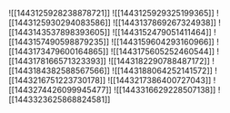 ![[1443125928238878721]]
![[1443125929325199365]]
![[1443125930294083586]]
![[1443137869267324938]]
![[1443143537898393605]]
![[1443152479051411464]]
![[1443157490598879235]]
![[1443159604293160966]]
![[1443173479600164865]]
![[1443175605252460544]]
![[1443178166571323393]]
![[1443182290788487172]]
![[1443184382588567566]]
![[1443188064252141572]]
![[1443216751223730178]]
![[1443217386400727043]]
![[1443274426099945477]]
![[1443316629228507138]]
![[1443323625868824581]]
